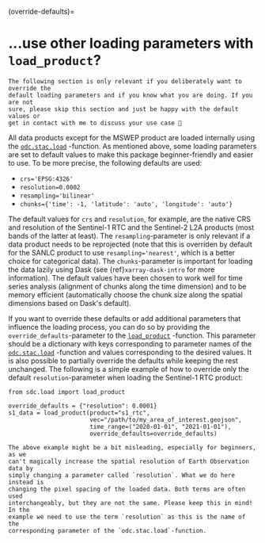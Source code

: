 
(override-defaults)=
# ...use other loading parameters with `load_product`?

```{warning}
The following section is only relevant if you deliberately want to override the
default loading parameters and if you know what you are doing. If you are not 
sure, please skip this section and just be happy with the default values or 
get in contact with me to discuss your use case 🙂
```

All data products except for the MSWEP product are loaded internally using the
[`odc.stac.load`](https://odc-stac.readthedocs.io/en/latest/_api/odc.stac.load.html#odc-stac-load)
-function. As mentioned above, some loading parameters are set to default values 
to make this package beginner-friendly and easier to use. To be more precise, 
the following defaults are used:
- `crs='EPSG:4326'`
- `resolution=0.0002`
- `resampling='bilinear'`
- `chunks={'time': -1, 'latitude': 'auto', 'longitude': 'auto'}`

The default values for `crs` and `resolution`, for example, are the native CRS 
and resolution of the Sentinel-1 RTC and the Sentinel-2 L2A products (most bands 
of the latter at least). The `resampling`-parameter is only relevant if a data 
product needs to be reprojected (note that this is overriden by default for the 
SANLC product to use `resampling='nearest'`, which is a better choice for 
categorical data). The `chunks`-parameter is important for loading the data 
lazily using Dask (see {ref}`xarray-dask-intro` for more information). The 
default values have been chosen to work well for time series analysis 
(alignment of chunks along the time dimension) and to be memory efficient 
(automatically choose the chunk size along the spatial dimensions based on 
Dask's default).

If you want to override these defaults or add additional parameters that 
influence the loading process, you can do so by providing the 
`override_defaults`-parameter to the [`load_product`](load_product-intro)
-function. This parameter should be a dictionary with keys corresponding to 
parameter names of the [`odc.stac.load`](https://odc-stac.readthedocs.io/en/latest/_api/odc.stac.load.html#odc-stac-load)
-function and values corresponding to the desired values. It is also possible to 
partially override the defaults while keeping the rest unchanged. The following 
is a simple example of how to override only the default `resolution`-parameter 
when loading the Sentinel-1 RTC product:

```{code-block} python
from sdc.load import load_product

override_defaults = {"resolution": 0.0001}
s1_data = load_product(product="s1_rtc", 
                       vec="/path/to/my_area_of_interest.geojson", 
                       time_range=("2020-01-01", "2021-01-01"),
                       override_defaults=override_defaults)
```

```{note}
The above example might be a bit misleading, especially for beginners, as we 
can't magically increase the spatial resolution of Earth Observation data by
simply changing a parameter called `resolution`. What we do here instead is
changing the pixel spacing of the loaded data. Both terms are often used
interchangeably, but they are not the same. Please keep this in mind! In the 
example we need to use the term `resolution` as this is the name of the
corresponding parameter of the `odc.stac.load`-function.
```
